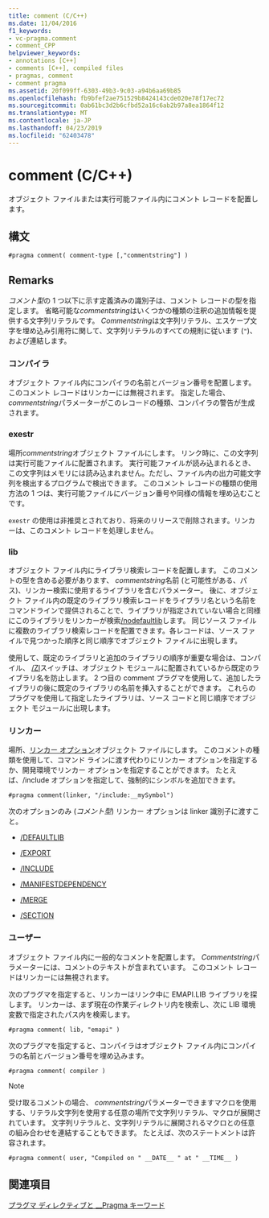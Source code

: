```yaml
---
title: comment (C/C++)
ms.date: 11/04/2016
f1_keywords:
- vc-pragma.comment
- comment_CPP
helpviewer_keywords:
- annotations [C++]
- comments [C++], compiled files
- pragmas, comment
- comment pragma
ms.assetid: 20f099ff-6303-49b3-9c03-a94b6aa69b85
ms.openlocfilehash: fb9bfef2ae751529b8424143cde020e78f17ec72
ms.sourcegitcommit: 0ab61bc3d2b6cfbd52a16c6ab2b97a8ea1864f12
ms.translationtype: MT
ms.contentlocale: ja-JP
ms.lasthandoff: 04/23/2019
ms.locfileid: "62403478"
---
```

# <a name="comment-cc"></a>comment (C/C++)

オブジェクト ファイルまたは実行可能ファイル内にコメント レコードを配置します。

## <a name="syntax"></a>構文

```
#pragma comment( comment-type [,"commentstring"] )
```

## <a name="remarks"></a>Remarks

*コメント型*の 1 つ以下に示す定義済みの識別子は、コメント レコードの型を指定します。 省略可能な*commentstring*はいくつかの種類の注釈の追加情報を提供する文字列リテラルです。 *Commentstring*は文字列リテラル、エスケープ文字を埋め込み引用符に関して、文字列リテラルのすべての規則に従います (`"`)、および連結します。

### <a name="compiler"></a>コンパイラ

オブジェクト ファイル内にコンパイラの名前とバージョン番号を配置します。 このコメント レコードはリンカーには無視されます。 指定した場合、 *commentstring*パラメーターがこのレコードの種類、コンパイラの警告が生成されます。

### <a name="exestr"></a>exestr

場所*commentstring*オブジェクト ファイルにします。 リンク時に、この文字列は実行可能ファイルに配置されます。 実行可能ファイルが読み込まれるとき、この文字列はメモリには読み込まれません。ただし、ファイル内の出力可能文字列を検出するプログラムで検出できます。 このコメント レコードの種類の使用方法の 1 つは、実行可能ファイルにバージョン番号や同様の情報を埋め込むことです。

`exestr` の使用は非推奨とされており、将来のリリースで削除されます。リンカーは、このコメント レコードを処理しません。

### <a name="lib"></a>lib

オブジェクト ファイル内にライブラリ検索レコードを配置します。 このコメントの型を含める必要があります、 *commentstring*名前 (と可能性がある、パス)、リンカー検索に使用するライブラリを含むパラメーター。 後に、オブジェクト ファイル内の既定のライブラリ検索レコードをライブラリ名という名前をコマンドラインで提供されることで、ライブラリが指定されていない場合と同様にこのライブラリをリンカーが検索[/nodefaultlib](../build/reference/nodefaultlib-ignore-libraries.md)します。 同じソース ファイルに複数のライブラリ検索レコードを配置できます。各レコードは、ソース ファイルで見つかった順序と同じ順序でオブジェクト ファイルに出現します。

使用して、既定のライブラリと追加のライブラリの順序が重要な場合は、コンパイル、 [/Zl](../build/reference/zl-omit-default-library-name.md)スイッチは、オブジェクト モジュールに配置されているから既定のライブラリ名を防止します。 2 つ目の comment プラグマを使用して、追加したライブラリの後に既定のライブラリの名前を挿入することができます。 これらのプラグマを使用して指定したライブラリは、ソース コードと同じ順序でオブジェクト モジュールに出現します。

### <a name="linker"></a>リンカー

場所、[リンカー オプション](../build/reference/linker-options.md)オブジェクト ファイルにします。 このコメントの種類を使用して、コマンド ラインに渡す代わりにリンカー オプションを指定するか、開発環境でリンカー オプションを指定することができます。 たとえば、/include オプションを指定して、強制的にシンボルを追加できます。

```
#pragma comment(linker, "/include:__mySymbol")
```

次のオプションのみ (*コメント型*) リンカー オプションは linker 識別子に渡すこと。

- [/DEFAULTLIB](../build/reference/defaultlib-specify-default-library.md)

- [/EXPORT](../build/reference/export-exports-a-function.md)

- [/INCLUDE](../build/reference/include-force-symbol-references.md)

- [/MANIFESTDEPENDENCY](../build/reference/manifestdependency-specify-manifest-dependencies.md)

- [/MERGE](../build/reference/merge-combine-sections.md)

- [/SECTION](../build/reference/section-specify-section-attributes.md)

### <a name="user"></a>ユーザー

オブジェクト ファイル内に一般的なコメントを配置します。 *Commentstring*パラメーターには、コメントのテキストが含まれています。 このコメント レコードはリンカーには無視されます。

次のプラグマを指定すると、リンカーはリンク中に EMAPI.LIB ライブラリを探します。 リンカーは、まず現在の作業ディレクトリ内を検索し、次に LIB 環境変数で指定されたパス内を検索します。

```
#pragma comment( lib, "emapi" )
```

次のプラグマを指定すると、コンパイラはオブジェクト ファイル内にコンパイラの名前とバージョン番号を埋め込みます。

```
#pragma comment( compiler )
```

> [!NOTE]
> 受け取るコメントの場合、 *commentstring*パラメーターできますマクロを使用する、リテラル文字列を使用する任意の場所で文字列リテラル、マクロが展開されています。 文字列リテラルと、文字列リテラルに展開されるマクロとの任意の組み合わせを連結することもできます。 たとえば、次のステートメントは許容されます。

```
#pragma comment( user, "Compiled on " __DATE__ " at " __TIME__ )
```

## <a name="see-also"></a>関連項目

[プラグマ ディレクティブと __Pragma キーワード](../preprocessor/pragma-directives-and-the-pragma-keyword.md)
